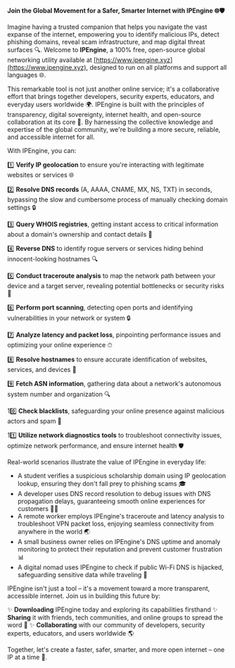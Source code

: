 **Join the Global Movement for a Safer, Smarter Internet with IPEngine 🌐🛡️**

Imagine having a trusted companion that helps you navigate the vast expanse of the internet, empowering you to identify malicious IPs, detect phishing domains, reveal scam infrastructure, and map digital threat surfaces 🔍. Welcome to **IPEngine**, a 100% free, open-source global networking utility available at [https://www.ipengine.xyz](https://www.ipengine.xyz), designed to run on all platforms and support all languages 🌐.

This remarkable tool is not just another online service; it's a collaborative effort that brings together developers, security experts, educators, and everyday users worldwide 🌍. IPEngine is built with the principles of transparency, digital sovereignty, internet health, and open-source collaboration at its core 🔑. By harnessing the collective knowledge and expertise of the global community, we're building a more secure, reliable, and accessible internet for all.

With IPEngine, you can:

1️⃣ **Verify IP geolocation** to ensure you're interacting with legitimate websites or services 🌐

2️⃣ **Resolve DNS records** (A, AAAA, CNAME, MX, NS, TXT) in seconds, bypassing the slow and cumbersome process of manually checking domain settings 🔒

3️⃣ **Query WHOIS registries**, getting instant access to critical information about a domain's ownership and contact details 📡

4️⃣ **Reverse DNS** to identify rogue servers or services hiding behind innocent-looking hostnames 🔍

5️⃣ **Conduct traceroute analysis** to map the network path between your device and a target server, revealing potential bottlenecks or security risks 🚀

6️⃣ **Perform port scanning**, detecting open ports and identifying vulnerabilities in your network or system 🔒

7️⃣ **Analyze latency and packet loss**, pinpointing performance issues and optimizing your online experience ⏱

8️⃣ **Resolve hostnames** to ensure accurate identification of websites, services, and devices 📡

9️⃣ **Fetch ASN information**, gathering data about a network's autonomous system number and organization 🔍

10️⃣ **Check blacklists**, safeguarding your online presence against malicious actors and spam 🚫

11️⃣ **Utilize network diagnostics tools** to troubleshoot connectivity issues, optimize network performance, and ensure internet health 🛡️

Real-world scenarios illustrate the value of IPEngine in everyday life:

- A student verifies a suspicious scholarship domain using IP geolocation lookup, ensuring they don't fall prey to phishing scams 🎓
- A developer uses DNS record resolution to debug issues with DNS propagation delays, guaranteeing smooth online experiences for customers 👨‍💻
- A remote worker employs IPEngine's traceroute and latency analysis to troubleshoot VPN packet loss, enjoying seamless connectivity from anywhere in the world 🌏
- A small business owner relies on IPEngine's DNS uptime and anomaly monitoring to protect their reputation and prevent customer frustration 📊
- A digital nomad uses IPEngine to check if public Wi-Fi DNS is hijacked, safeguarding sensitive data while traveling 🚀

IPEngine isn't just a tool – it's a movement toward a more transparent, accessible internet. Join us in building this future by:

✨ **Downloading** IPEngine today and exploring its capabilities firsthand
✨ **Sharing** it with friends, tech communities, and online groups to spread the word 🤩
✨ **Collaborating** with our community of developers, security experts, educators, and users worldwide 🌎

Together, let's create a faster, safer, smarter, and more open internet – one IP at a time 🔗.